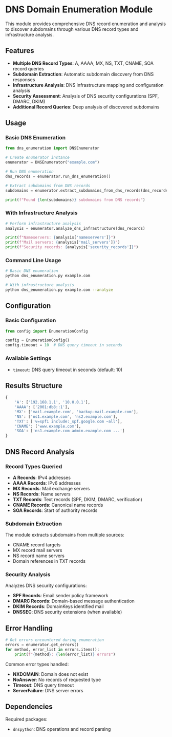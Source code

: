 # DNS Domain Enumeration Module

This module provides comprehensive DNS record enumeration and analysis to discover subdomains through various DNS record types and infrastructure analysis.

## Features

- **Multiple DNS Record Types**: A, AAAA, MX, NS, TXT, CNAME, SOA record queries
- **Subdomain Extraction**: Automatic subdomain discovery from DNS responses
- **Infrastructure Analysis**: DNS infrastructure mapping and configuration analysis
- **Security Assessment**: Analysis of DNS security configurations (SPF, DMARC, DKIM)
- **Additional Record Queries**: Deep analysis of discovered subdomains

## Usage

### Basic DNS Enumeration
```python
from dns_enumeration import DNSEnumerator

# Create enumerator instance
enumerator = DNSEnumerator("example.com")

# Run DNS enumeration
dns_records = enumerator.run_dns_enumeration()

# Extract subdomains from DNS records
subdomains = enumerator.extract_subdomains_from_dns_records(dns_records)

print(f"Found {len(subdomains)} subdomains from DNS records")
```

### With Infrastructure Analysis
```python
# Perform infrastructure analysis
analysis = enumerator.analyze_dns_infrastructure(dns_records)

print(f"Nameservers: {analysis['nameservers']}")
print(f"Mail servers: {analysis['mail_servers']}")
print(f"Security records: {analysis['security_records']}")
```

### Command Line Usage
```bash
# Basic DNS enumeration
python dns_enumeration.py example.com

# With infrastructure analysis
python dns_enumeration.py example.com --analyze
```

## Configuration

### Basic Configuration
```python
from config import EnumerationConfig

config = EnumerationConfig()
config.timeout = 10  # DNS query timeout in seconds
```

### Available Settings
- `timeout`: DNS query timeout in seconds (default: 10)

## Results Structure

```python
{
    'A': ['192.168.1.1', '10.0.0.1'],
    'AAAA': ['2001:db8::1'],
    'MX': ['mail.example.com', 'backup-mail.example.com'],
    'NS': ['ns1.example.com', 'ns2.example.com'],
    'TXT': ['v=spf1 include:_spf.google.com ~all'],
    'CNAME': ['www.example.com'],
    'SOA': ['ns1.example.com admin.example.com ...']
}
```

## DNS Record Analysis

### Record Types Queried
- **A Records**: IPv4 addresses
- **AAAA Records**: IPv6 addresses  
- **MX Records**: Mail exchange servers
- **NS Records**: Name servers
- **TXT Records**: Text records (SPF, DKIM, DMARC, verification)
- **CNAME Records**: Canonical name records
- **SOA Records**: Start of authority records

### Subdomain Extraction
The module extracts subdomains from multiple sources:
- CNAME record targets
- MX record mail servers
- NS record name servers
- Domain references in TXT records

### Security Analysis
Analyzes DNS security configurations:
- **SPF Records**: Email sender policy framework
- **DMARC Records**: Domain-based message authentication
- **DKIM Records**: DomainKeys identified mail
- **DNSSEC**: DNS security extensions (when available)

## Error Handling

```python
# Get errors encountered during enumeration
errors = enumerator.get_errors()
for method, error_list in errors.items():
    print(f"{method}: {len(error_list)} errors")
```

Common error types handled:
- **NXDOMAIN**: Domain does not exist
- **NoAnswer**: No records of requested type
- **Timeout**: DNS query timeout
- **ServerFailure**: DNS server errors

## Dependencies

Required packages:
- `dnspython`: DNS operations and record parsing